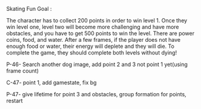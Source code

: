 Skating Fun
Goal :

 The character has to collect 200 points in order to win level 1. Once they win level one, level two will become more challenging and have  more obstacles, and you have to get 500 points to win the level. There are power coins, food, and water. After a few frames, if the player does not have enough food or water, their energy will deplete and they will die. To complete the game, they should complete both levels without dying!

P-46- Search another dog image, add point 2 and 3 not point 1 yet(using frame count)

C-47- point 1, add gamestate, fix bg

P-47- give lifetime for point 3 and obstacles, group formation for points, restart